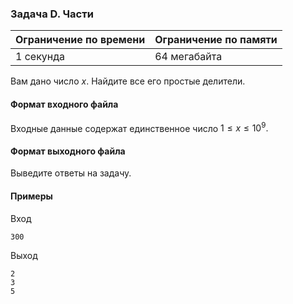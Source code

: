 

### Задача D. Части

| Ограничение по времени      | Ограничение по памяти         |
|:----------------------------|:------------------------------|
|1 секунда|64 мегабайта|

Вам дано число $x$. Найдите все его простые делители.

#### Формат входного файла

Входные данные содержат единственное число $1 \le x \le 10^9.$


#### Формат выходного файла

Выведите ответы на задачу.

#### Примеры

Вход
```
300
```

Выход
```
2
3
5
```
